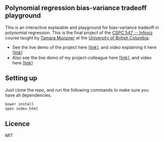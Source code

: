 ## Polynomial regression bias-variance tradeoff playground
This is an interactive explaiable and playground for bias-variance tradeoff in polynomial regression. This is the final project of the [CSPC 547 -- Infoviz](http://www.cs.ubc.ca/~tmm/courses/547-15/) course taught by [Tamara Munzner](https://www.cs.ubc.ca/~tmm/) at the [University of British Columbia](https://www.cs.ubc.ca/).

- See the live demo of the project here [[link]](https://gursimar.github.io/d3-visualizations/bias-var/), and video explaining it here [[link]](https://www.youtube.com/watch?v=CUX5UTdYsQs)
- Also see the live demo of my project-colleague here [[link]](https://halldorbjarni.github.io/knn-viz/), and video here [[link]](https://www.youtube.com/watch?v=C0njr3l3Zs8&feature=youtu.be&hd=1) 

## Setting up
Just clone the repo, and run the following commands to make sure you have all dependencies.

```bash
bower install
open index.html
```

## Licence
MIT
